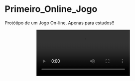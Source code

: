 # Primeiro_Online_Jogo 
 Protótipo de um Jogo On-line, Apenas para estudos!! 


 <div align="center">
<video max-width="100" src= "https://github.com/Sam1536/Primeiro_Online_Jogo-/assets/89424721/c36fe6a6-4cdf-4033-b4dd-6044949cfaf3"/>
 </div>






